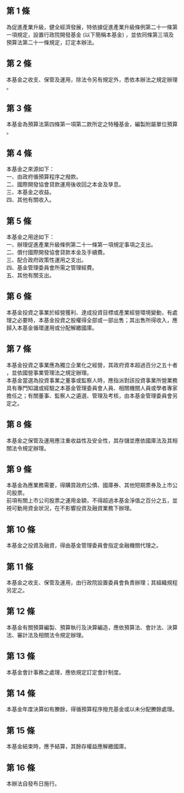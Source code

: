 第 1 條
-------
為促進產業升級，健全經濟發展，特依據促進產業升級條例第二十一條第  
一項規定，設置行政院開發基金 (以下簡稱本基金) ，並依同條第三項及  
預算法第二十一條規定，訂定本辦法。

第 2 條
-------
本基金之收支、保管及運用，除法令另有規定外，悉依本辦法之規定辦理  
。

第 3 條
-------
本基金為預算法第四條第一項第二款所定之特種基金，編製附屬單位預算  
。

第 4 條
-------
本基金之來源如下：  
一、由政府循預算程序之撥款。  
二、國際開發協會貸款運用後收回之本金及孳息。  
三、本基金之收益。  
四、其他有關收入。

第 5 條
-------
本基金之用途如下：  
一、辦理促進產業升級條例第二十一條第一項規定事項之支出。  
二、償付國際開發協會貸款本金及手續費。  
三、配合政府政策性運用之支出。  
四、基金管理委員會所需之管理經費。  
五、其他有關支出。

第 6 條
-------
本基金投資之事業於經營獲利、達成投資目標或產業經營環境變動，有處  
理之必要時，本基金投資之股權得全部或一部出售；其出售所得收入，應  
歸入本基金循環運用或分配解繳國庫。

第 7 條
-------
本基金投資之事業應為獨立企業化之經營，其政府資本超過百分之五十者  
，並依國營事業管理法之規定辦理。  
本基金當選為投資事業之董事或監察人時，應指派對該投資事業所營業務  
具有專門知識或經驗之本基金管理委員會人員、相關機關人員或學者專家  
擔任之；有關董事、監察人之遴選、管理及考核，由本基金管理委員會另  
定之。

第 8 條
-------
本基金之保管及運用應注重收益性及安全性，其存儲並應依國庫法及其相  
關法令規定辦理。

第 9 條
-------
本基金為應業務需要，得購買政府公債、國庫券、其他短期票券及上市公  
司股票。  
前項有關上市公司股票之運用金額，不得超過本基金淨值之百分之五，並  
視可動用資金狀況，在不影響投資及融資業務下辦理。

第 10 條
--------
本基金之投資及融資，得由基金管理委員會指定金融機關代理之。

第 11 條
--------
本基金之收支、保管及運用，由行政院設置委員會負責辦理；其組織規程  
另定之。

第 12 條
--------
本基金有關預算編製、預算執行及決算編造，應依預算法、會計法、決算  
法、審計法及相關法令規定辦理。

第 13 條
--------
本基金會計事務之處理，應依規定訂定會計制度。

第 14 條
--------
本基金年度決算如有賸餘，得循預算程序撥充基金或以未分配賸餘處理。

第 15 條
--------
本基金結束時，應予結算，其餘存權益應解繳國庫。

第 16 條
--------
本辦法自發布日施行。

